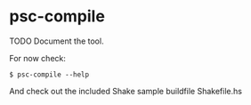 # psc-compile

TODO Document the tool.

For now check:

    $ psc-compile --help

And check out the included Shake sample buildfile Shakefile.hs
